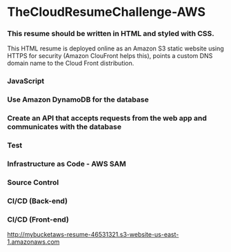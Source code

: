 # TheCloudResumeChallenge-AWS


### This resume should be written in HTML and styled with CSS. 
 This HTML resume is deployed online as an Amazon S3 static website using HTTPS for security (Amazon ClouFront helps this), points a custom DNS domain name to the Cloud Front distribution.

### JavaScript

### Use Amazon DynamoDB for the database

### Create an API  that accepts requests from the web app and communicates with the database

### Test

### Infrastructure as Code - AWS SAM

### Source Control

### CI/CD (Back-end)

### CI/CD (Front-end)

http://mybucketaws-resume-46531321.s3-website-us-east-1.amazonaws.com


